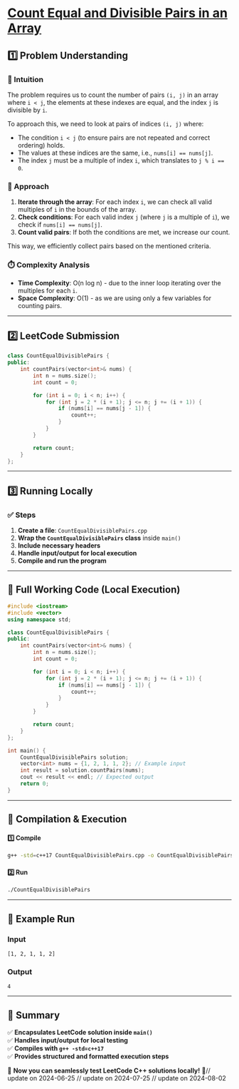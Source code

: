 # **[Count Equal and Divisible Pairs in an Array](https://leetcode.com/problems/count-equal-and-divisible-pairs-in-an-array/description/)**  

## **1️⃣ Problem Understanding**  
### **📌 Intuition**  
The problem requires us to count the number of pairs `(i, j)` in an array where `i < j`, the elements at these indexes are equal, and the index `j` is divisible by `i`. 

To approach this, we need to look at pairs of indices `(i, j)` where:
- The condition `i < j` (to ensure pairs are not repeated and correct ordering) holds.
- The values at these indices are the same, i.e., `nums[i] == nums[j]`.
- The index `j` must be a multiple of index `i`, which translates to `j % i == 0`.

### **🚀 Approach**  
1. **Iterate through the array**: For each index `i`, we can check all valid multiples of `i` in the bounds of the array.
2. **Check conditions**: For each valid index `j` (where `j` is a multiple of `i`), we check if `nums[i] == nums[j]`.
3. **Count valid pairs**: If both the conditions are met, we increase our count.

This way, we efficiently collect pairs based on the mentioned criteria.

### **⏱️ Complexity Analysis**  
- **Time Complexity**: O(n log n) - due to the inner loop iterating over the multiples for each `i`.
- **Space Complexity**: O(1) - as we are using only a few variables for counting pairs.

---  

## **2️⃣ LeetCode Submission**  
```cpp
class CountEqualDivisiblePairs {
public:
    int countPairs(vector<int>& nums) {
        int n = nums.size();
        int count = 0;

        for (int i = 0; i < n; i++) {
            for (int j = 2 * (i + 1); j <= n; j += (i + 1)) {
                if (nums[i] == nums[j - 1]) {
                    count++;
                }
            }
        }

        return count;
    }
};
```  

---  

## **3️⃣ Running Locally**  
### **✅ Steps**  
1. **Create a file**: `CountEqualDivisiblePairs.cpp`  
2. **Wrap the `CountEqualDivisiblePairs` class** inside `main()`  
3. **Include necessary headers**  
4. **Handle input/output for local execution**  
5. **Compile and run the program**  

---  

## **📝 Full Working Code (Local Execution)**  
```cpp
#include <iostream>
#include <vector>
using namespace std;

class CountEqualDivisiblePairs {
public:
    int countPairs(vector<int>& nums) {
        int n = nums.size();
        int count = 0;

        for (int i = 0; i < n; i++) {
            for (int j = 2 * (i + 1); j <= n; j += (i + 1)) {
                if (nums[i] == nums[j - 1]) {
                    count++;
                }
            }
        }

        return count;
    }
};

int main() {
    CountEqualDivisiblePairs solution;
    vector<int> nums = {1, 2, 1, 1, 2}; // Example input
    int result = solution.countPairs(nums);
    cout << result << endl; // Expected output
    return 0;
}
```  

---  

## **🔧 Compilation & Execution**  
#### **1️⃣ Compile**  
```bash
g++ -std=c++17 CountEqualDivisiblePairs.cpp -o CountEqualDivisiblePairs
```  

#### **2️⃣ Run**  
```bash
./CountEqualDivisiblePairs
```  

---  

## **🎯 Example Run**  
### **Input**  
```
[1, 2, 1, 1, 2]
```  
### **Output**  
```
4
```  

---  

## **📌 Summary**  
✅ **Encapsulates LeetCode solution inside `main()`**  
✅ **Handles input/output for local testing**  
✅ **Compiles with `g++ -std=c++17`**  
✅ **Provides structured and formatted execution steps**  

🚀 **Now you can seamlessly test LeetCode C++ solutions locally!** 🚀// update on 2024-06-25
// update on 2024-07-25
// update on 2024-08-02
